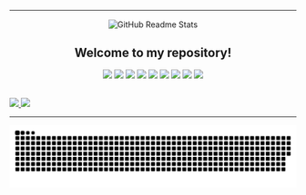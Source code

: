 ----------------------------------------------------------------------------

<p align="center">
 <img width="150px" src="https://user-images.githubusercontent.com/77863834/130308932-251ca9eb-bccf-4297-9b06-b4c8e64edb88.png" align="center" alt="GitHub Readme Stats" />
 <h2 align="center">Welcome to my repository!</h2>
</p>

<p align="center">

 <img src="https://img.shields.io/badge/Node.js-339933?style=for-the-badge&logo=nodedotjs&logoColor=white" />

 <img src="https://img.shields.io/badge/TypeScript-007ACC?style=for-the-badge&logo=typescript&logoColor=white" />

 <img src="https://img.shields.io/badge/JavaScript-F7DF1E?style=for-the-badge&logo=javascript&logoColor=black" />

 <img src="https://img.shields.io/badge/CSS-239120?&style=for-the-badge&logo=css3&logoColor=white" />

 <img src="https://img.shields.io/badge/HTML5-E34F26?style=for-the-badge&logo=html5&logoColor=white" />

 <img src="https://img.shields.io/badge/MySQL-00000F?style=for-the-badge&logo=mysql&logoColor=white" />

 <img src="https://img.shields.io/badge/PHP-777BB4?style=for-the-badge&logo=php&logoColor=white" />

 <img src="https://img.shields.io/badge/Java-ED8B00?style=for-the-badge&logo=java&logoColor=white" />

 <img src="https://img.shields.io/badge/C-00599C?style=for-the-badge&logo=c&logoColor=white" />
 
</p>

</br>

<a href="https://github.com/ArthurEnrique15">
  <img height="180em" src="https://github-readme-stats.vercel.app/api?username=ArthurEnrique15&theme=radical&show_icons=true" />
</a>

<a href="https://github.com/ArthurEnrique15">
   <img height="180em" src="https://github-readme-stats.vercel.app/api/top-langs/?username=ArthurEnrique15&theme=radical&show_icons=true&layout=compact" />
</a>

----------------------------------------------------------------------------------
<div align="center">
 
![Snake animation](https://github.com/arthurenrique15/arthurenrique15/blob/output/github-contribution-grid-snake-dark.svg)
 
 </div>
